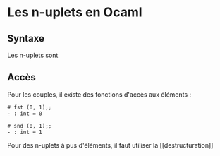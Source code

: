 # Les n-uplets en Ocaml

## Syntaxe

Les n-uplets sont 

## Accès

Pour les couples, il existe des fonctions d'accès aux éléments :

```
# fst (0, 1);;
- : int = 0

# snd (0, 1);;
- : int = 1
```

Pour des n-uplets à pus d'éléments, il faut utiliser la [[destructuration]]
